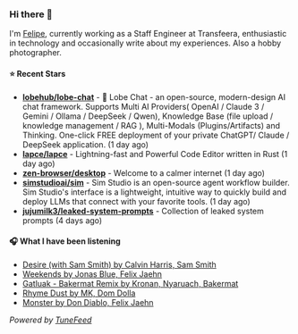 ### Hi there 👋

I'm [Felipe](https://felipevm.com), currently working as a Staff Engineer at Transfeera, enthusiastic in technology and occasionally write about my experiences. Also a hobby photographer.

#### ⭐ Recent Stars
- **[lobehub/lobe-chat](https://github.com/lobehub/lobe-chat)** - 🤯 Lobe Chat - an open-source, modern-design AI chat framework. Supports Multi AI Providers( OpenAI / Claude 3 / Gemini / Ollama / DeepSeek / Qwen), Knowledge Base (file upload / knowledge management / RAG ), Multi-Modals (Plugins/Artifacts) and Thinking. One-click FREE deployment of your private ChatGPT/ Claude / DeepSeek application. (1 day ago)
- **[lapce/lapce](https://github.com/lapce/lapce)** - Lightning-fast and Powerful Code Editor written in Rust (1 day ago)
- **[zen-browser/desktop](https://github.com/zen-browser/desktop)** - Welcome to a calmer internet (1 day ago)
- **[simstudioai/sim](https://github.com/simstudioai/sim)** - Sim Studio is an open-source agent workflow builder. Sim Studio&#39;s interface is a lightweight, intuitive way to quickly build and deploy LLMs that connect with your favorite tools. (1 day ago)
- **[jujumilk3/leaked-system-prompts](https://github.com/jujumilk3/leaked-system-prompts)** - Collection of leaked system prompts (4 days ago)

#### 🎧 What I have been listening
- [Desire (with Sam Smith) by Calvin Harris, Sam Smith](https://open.spotify.com/track/22dUzMFttcR3uU17NcOAIv)
- [Weekends by Jonas Blue, Felix Jaehn](https://open.spotify.com/track/3JlHRjPt2TNB9h7VFf0im2)
- [Gatluak - Bakermat Remix by Kronan, Nyaruach, Bakermat](https://open.spotify.com/track/0GT2hQQ6mdHeW0AZDl5NlJ)
- [Rhyme Dust by MK, Dom Dolla](https://open.spotify.com/track/59QDyqLww2pxyg9ijOPO7f)
- [Monster by Don Diablo, Felix Jaehn](https://open.spotify.com/track/0oWN1xuaWUrx8QGiYqxAs9)

_Powered by [TuneFeed](https://tunefeed.app?ref=github.com)_
